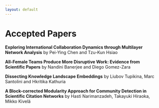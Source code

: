 ```yaml
---
layout: default
---
```


# Accepted Papers
**Exploring International Collaboration Dynamics through Multilayer Network Analysis** by Pei-Ying Chen and Tzu-Kun Hsiao

**All-Female Teams Produce More Disruptive Work: Evidence from Scientific Papers** by Nandini Banerjee and Diego Gomez-Zara

**Dissecting Knowledge Landscape Embeddings** by Liubov Tupikina, Marc Santolini and Hkritika Kathuria

**A Block-corrected Modularity Approach for Community Detection in Scientific Citation Networks** by Hasti Narimanzadeh, Takayuki Hiraoka, Mikko Kivelä
